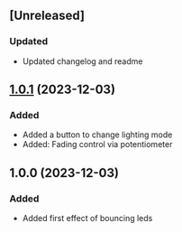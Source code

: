<a name="unreleased"></a>
## [Unreleased]


### Updated
- Updated changelog and readme


<a name="1.0.1"></a>
## [1.0.1](https://github.com/daitangio/NoeBoat/compare/1.0.0...1.0.1) (2023-12-03)

### Added

* Added a button to change lighting mode
* Added: Fading control via potentiometer


<a name="1.0.0"></a>
## 1.0.0 (2023-12-03)

### Added

* Added first effect of bouncing leds


